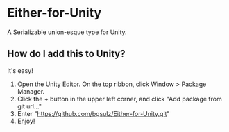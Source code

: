 # Either-for-Unity
A Serializable union-esque type for Unity.
 
## How do I add this to Unity?
It's easy!

1. Open the Unity Editor. On the top ribbon, click Window > Package Manager.
2. Click the + button in the upper left corner, and click "Add package from git url..."
3. Enter "https://github.com/bgsulz/Either-for-Unity.git"
4. Enjoy!
